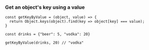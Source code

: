 ### Get an object's key using a value

	const getKeyByValue = (object, value) => {
	  return Object.keys(object).find(key => object[key] === value);
	}

	const drinks = {"beer": 5, "vodka": 20}

	getKeyByValue(drinks, 20) // "vodka"
